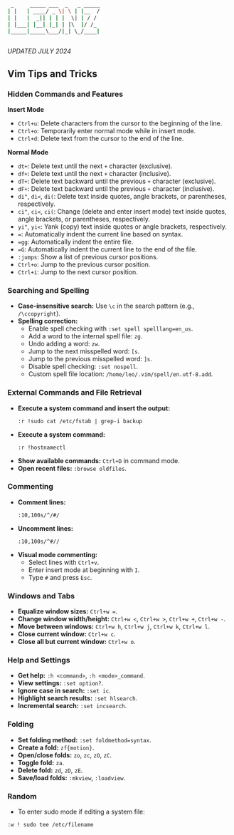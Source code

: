 ```bash
 _     _____ ___  _   _ _____
| |   | ____/ _ \| \ | |__  /
| |   |  _|| | | |  \| | / / 
| |___| |__| |_| | |\  |/ /_ 
|_____|_____\___/|_| \_/____|
                             
```                                                    
*UPDATED JULY 2024*

## Vim Tips and Tricks

### Hidden Commands and Features

**Insert Mode**

* `Ctrl+u`: Delete characters from the cursor to the beginning of the line.
* `Ctrl+o`: Temporarily enter normal mode while in insert mode.
* `Ctrl+d`: Delete text from the cursor to the end of the line.


**Normal Mode**

* `dt+`: Delete text until the next `+` character (exclusive).
* `df+`: Delete text until the next `+` character (inclusive).
* `dT+`: Delete text backward until the previous `+` character (exclusive).
* `dF+`: Delete text backward until the previous `+` character (inclusive).
* `di"`, `di<`, `di(`: Delete text inside quotes, angle brackets, or parentheses, respectively.
* `ci"`, `ci<`, `ci(`: Change (delete and enter insert mode) text inside quotes, angle brackets, or parentheses, respectively.
* `yi"`, `yi<`: Yank (copy) text inside quotes or angle brackets, respectively.
* `=`: Automatically indent the current line based on syntax.
* `=gg`: Automatically indent the entire file.
* `=G`: Automatically indent the current line to the end of the file.
* `:jumps`: Show a list of previous cursor positions.
* `Ctrl+o`: Jump to the previous cursor position.
* `Ctrl+i`: Jump to the next cursor position.

### Searching and Spelling

* **Case-insensitive search:** Use `\c` in the search pattern (e.g., `/\ccopyright`).
* **Spelling correction:**
  * Enable spell checking with `:set spell spelllang=en_us`.
  * Add a word to the internal spell file: `zg`.
  * Undo adding a word: `zw`.
  * Jump to the next misspelled word: `[s`.
  * Jump to the previous misspelled word: `]s`.
  * Disable spell checking: `:set nospell`.
  * Custom spell file location: `/home/leo/.vim/spell/en.utf-8.add`.

### External Commands and File Retrieval
* **Execute a system command and insert the output:**
  ```vim
  :r !sudo cat /etc/fstab | grep-i backup
  ```
* **Execute a system command:**
  ```vim
  :r !hostnamectl
  ```
* **Show available commands:** `Ctrl+D` in command mode.
* **Open recent files:** `:browse oldfiles`.

### Commenting
* **Comment lines:**
  ```vim
  :10,100s/^/#/
  ```
* **Uncomment lines:**
  ```vim
  :10,100s/^#//
  ```
* **Visual mode commenting:**
  * Select lines with `Ctrl+v`.
  * Enter insert mode at beginning with `I`.
  * Type `#` and press `Esc`.

### Windows and Tabs
* **Equalize window sizes:** `Ctrl+w =`.
* **Change window width/height:** `Ctrl+w <`, `Ctrl+w >`, `Ctrl+w +`, `Ctrl+w -`.
* **Move between windows:** `Ctrl+w h`, `Ctrl+w j`, `Ctrl+w k`, `Ctrl+w l`.
* **Close current window:** `Ctrl+w c`.
* **Close all but current window:** `Ctrl+w o`.

### Help and Settings
* **Get help:** `:h <command>`, `:h <mode>_command`.
* **View settings:** `:set option?`.
* **Ignore case in search:** `:set ic`.
* **Highlight search results:** `:set hlsearch`.
* **Incremental search:** `:set incsearch`.

### Folding
* **Set folding method:** `:set foldmethod=syntax`.
* **Create a fold:** `zf{motion}`.
* **Open/close folds:** `zo`, `zc`, `zO`, `zC`.
* **Toggle fold:** `za`.
* **Delete fold:** `zd`, `zD`, `zE`.
* **Save/load folds:** `:mkview`, `:loadview`.

### Random
- To enter sudo mode if editing a system file:
```vim
:w ! sudo tee /etc/filename